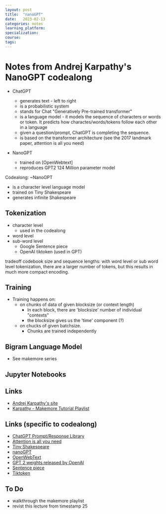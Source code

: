 ```yaml
---
layout: post
title:  "nanoGPT"
date:   2023-02-13 
categories: notes
learning_platform: 
specialization: 
course: 
tags: 
---
```


# Notes from Andrej Karpathy's NanoGPT codealong

* ChatGPT
  * generates text - left to right
  * is a probabilistic system
  * stands for Chat "Generatively Pre-trained transformer"
  * is a language model - it models the sequence of characters or words or token. It predicts how charactes/words/tokens follow each other in a language
  * given a question/prompt, ChatGPT is completing the sequence.
  * is based on the transformer architecture (see the 2017 landmark paper,  attention is all you need)

* NanoGPT
  * trained on [OpenWebtext]
  * reproduces GPT2 124 Million parameter model

Codealong: ~NanoGPT
  * is a character level language model
  * trained on Tiny Shakespeare
  * generates infinite Shakespeare

## Tokenization
* character level
  * used in the codealong
* word level
* sub-word level
  * Google Sentence piece
  * OpenAI tiktoken (used in GPT)

tradeoff codebook size and sequence lengths: with word level or sub word level tokenization, there are a larger number of tokens, but this results in much more compact encoding.

## Training
* Training happens on: 
  * on chunks of data of given blocksize (or context length)
    * In each block, there are 'blocksize' number of individual "contexts"
    * the blocksize gives us the 'time' component (?)
  * on chucks of given batchsize. 
    * Chunks are trained independently

## Bigram Language Model
 * See makemore series


## Jupyter Notebooks

## Links
* [Andrej Karpathy's site](https://karpathy.ai)
* [Karpathy - Makemore Tutorial Playlist](https://www.youtube.com/playlist?list=PLAqhIrjkxbuWI23v9cThsA9GvCAUhRvKZ)

## Links (specific to codealong)

* [ChatGPT Prompt/Response Library](https://www.emergentmind.com)
* [Attention is all you need](https://arxiv.org/abs/1706.03762)
* [Tiny Shakespeare](https://github.com/karpathy/char-rnn/blob/master/data/tinyshakespeare/input.txt)
* [nanoGPT](https://github.com/karpathy/nanoGPT)
* [OpenWebText](https://skylion007.github.io/OpenWebTextCorpus/)
* [GPT 2 weights released by OpenAI](https://openai.com/blog/gpt-2-1-5b-release/)
* [Sentence piece](https://github.com/google/sentencepiece)
* [Tiktoken](https://github.com/openai/tiktoken)

## To Do

* walkthrough the makemore playlist
* revist this lecture from timestamp 25
